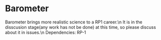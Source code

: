 # Barometer
Barometer brings more realistic science to a RP1 career.\n
It is in the disscusion stage(any work has not be done) at this time, so please discuss about it in issues.\n
Dependencies:  RP-1
